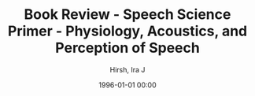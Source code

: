 ---
layout: post
title: Book Review - Speech Science Primer - Physiology, Acoustics, and Perception of Speech

date: 1996-01-01 00:00
author: Hirsh, Ira J
link: https://doi.org/10.1177/000348948109000430

year: 1981
---